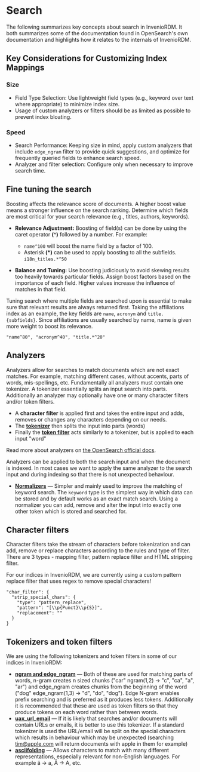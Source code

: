 # Search

The following summarizes key concepts about search in InvenioRDM. It both summarizes some of the documentation found in OpenSearch's own documentation and highlights how it relates to the internals of InvenioRDM.

## Key Considerations for Customizing Index Mappings

### Size

- Field Type Selection: Use lightweight field types (e.g., keyword over text where appropriate) to minimize index size.
- Usage of custom analyzers or filters should be as limited as possible to prevent index bloating.

### Speed

- Search Performance: Keeping size in mind, apply custom analyzers that include `edge_ngram` filter to provide quick suggestions, and optimize for frequently queried fields to enhance search speed.
- Analyzer and filter selection: Configure only when necessary to improve search time.

## Fine tuning the search

Boosting affects the relevance score of documents. A higher boost value means a stronger influence on the search ranking. Determine which fields are most critical for your search relevance (e.g., titles, authors, keywords).

- **Relevance Adjustment:** Boosting of field(s) can be done by using the caret operator **(^)** followed by a number. For example:
    * `name^100` will boost the name field by a factor of 100.
    * Asterisk **(\*)** can be used to apply boosting to all the subfields. `i18n_titles.*^50`

- **Balance and Tuning:** Use boosting judiciously to avoid skewing results too heavily towards particular fields. Assign boost factors based on the importance of each field. Higher values increase the influence of matches in that field.

Tuning search where multiple fields are searched upon is essential to make sure that relevant results are always returned first. Taking the affiliations index as an example, the key fields are `name`, `acronym` and `title.{subfields}`. Since affiliations are usually searched by name, name is given more weight to boost its relevance.

```
"name^80", "acronym^40", "title.*^20"
```

## Analyzers

Analyzers allow for searches to match documents which are not exact matches. For example, matching different cases, without accents, parts of words, mis-spellings, etc. Fundamentally all analyzers must contain one tokenizer. A tokenizer essentially splits an input search into parts. Additionally an analyzer may optionally have one or many character filters and/or token filters.

- A **character filter** is applied first and takes the entire input and adds, removes or changes any characters depending on our needs.
- The [**tokenizer**](https://opensearch.org/docs/latest/analyzers/tokenizers/index/) then splits the input into parts (words)
- Finally the [**token filter**](https://opensearch.org/docs/latest/analyzers/token-filters/index/) acts similarly to a tokenizer, but is applied to each input "word"

Read more about analyzers on [the OpenSearch official docs](https://opensearch.org/docs/latest/analyzers/).

Analyzers can be applied to both the search input and when the document is indexed. In most cases we want to apply the same analyzer to the search input and during indexing so that there is not unexpected behaviour.

- [**Normalizers**](https://opensearch.org/docs/latest/analyzers/normalizers/) — Simpler and mainly used to improve the matching of keyword search. The `keyword` type is the simplest way in which data can be stored and by default works as an exact match search. Using a normalizer you can add, remove and alter the input into exactly one other token which is stored and searched for.

## Character filters

Character filters take the stream of characters before tokenization and can add, remove or replace characters according to the rules and type of filter. There are 3 types - mapping filter, pattern replace filter and HTML stripping filter.

For our indices in InvenioRDM, we are currently using a custom pattern replace filter that uses regex to remove special characters!

```
"char_filter": {
  "strip_special_chars": {
    "type": "pattern_replace",
    "pattern": "[\\p{Punct}\\p{S}]",
    "replacement": ""
  }
}
```

## Tokenizers and token filters

We are using the following tokenizers and token filters in some of our indices in InvenioRDM:

- **[ngram and edge_ngram](https://opensearch.org/docs/latest/analyzers/tokenizers/index/#partial-word-tokenizers)** — Both of these are used for matching parts of words, n-gram creates n sized chunks ("car" ngram(1,2) -> "c", "ca", "a", "ar") and edge_ngram creates chunks from the beginning of the word ("dog" edge_ngram(1,3) -> "d", "do", "dog"). Edge N-gram enables prefix searching and is preferred as it produces less tokens. Additionally it is recommended that these are used as token filters so that they produce tokens on each word rather than between words.
- **[uax_url_email](https://opensearch.org/docs/latest/analyzers/tokenizers/index/#word-tokenizers)** — If it is likely that searches and/or documents will contain URLs or emails, it is better to use this tokenizer. If a standard tokenizer is used the URL/email will be split on the special characters which results in behaviour which may be unexpected (searching tim@apple.com will return documents with apple in them for example)
- **[asciifolding](https://opensearch.org/docs/latest/analyzers/token-filters/index/)** — Allows characters to match with many different representations, especially relevant for non-English languages. For example ä -> a, Å -> A, etc.
